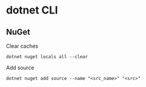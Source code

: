 # dotnet CLI

## NuGet

Clear caches
```
dotnet nuget locals all --clear
```

Add source
```
dotnet nuget add source --name "<src_name>" "<src>"
```
